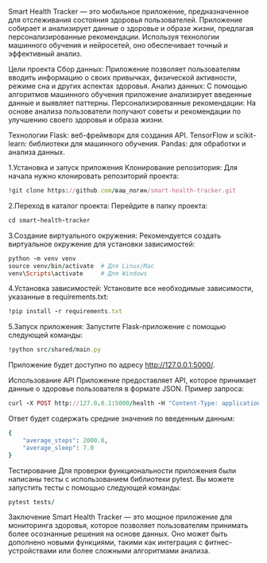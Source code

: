 Smart Health Tracker — это мобильное приложение, предназначенное для отслеживания состояния здоровья пользователей. Приложение собирает и анализирует данные о здоровье и образе жизни, предлагая персонализированные рекомендации. Используя технологии машинного обучения и нейросетей, оно обеспечивает точный и эффективный анализ.

Цели проекта
Сбор данных: Приложение позволяет пользователям вводить информацию о своих привычках, физической активности, режиме сна и других аспектах здоровья.
Анализ данных: С помощью алгоритмов машинного обучения приложение анализирует введенные данные и выявляет паттерны.
Персонализированные рекомендации: На основе анализа пользователи получают советы и рекомендации по улучшению своего здоровья и образа жизни.

Технологии
Flask: веб-фреймворк для создания API.
TensorFlow и scikit-learn: библиотеки для машинного обучения.
Pandas: для обработки и анализа данных.

1.Установка и запуск приложения
Клонирование репозитория: Для начала нужно клонировать репозиторий проекта:
```Ruby
!git clone https://github.com/ваш_логин/smart-health-tracker.git
```
2.Переход в каталог проекта: Перейдите в папку проекта:
```Ruby
cd smart-health-tracker
```
3.Создание виртуального окружения: Рекомендуется создать виртуальное окружение для установки зависимостей:
```Ruby
python -m venv venv
source venv/bin/activate  # Для Linux/Mac
venv\Scripts\activate     # Для Windows
```
4.Установка зависимостей: Установите все необходимые зависимости, указанные в requirements.txt:
```Ruby
!pip install -r requirements.txt
```
5.Запуск приложения: Запустите Flask-приложение с помощью следующей команды:
```Ruby
!python src/shared/main.py
```
Приложение будет доступно по адресу http://127.0.0.1:5000/.

Использование API
Приложение предоставляет API, которое принимает данные о здоровье пользователя в формате JSON. Пример запроса:
```Ruby
curl -X POST http://127.0.0.1:5000/health -H "Content-Type: application/json" -d '{"steps": [1000, 2000, 3000], "sleep": [6, 7, 8]}'
```
Ответ будет содержать средние значения по введенным данным:
```Ruby
{
    "average_steps": 2000.0,
    "average_sleep": 7.0
}
```

Тестирование
Для проверки функциональности приложения были написаны тесты с использованием библиотеки pytest. Вы можете запустить тесты с помощью следующей команды:
```Ruby
pytest tests/
```

Заключение
Smart Health Tracker — это мощное приложение для мониторинга здоровья, которое позволяет пользователям принимать более осознанные решения на основе данных. Оно может быть дополнено новыми функциями, такими как интеграция с фитнес-устройствами или более сложными алгоритмами анализа.

